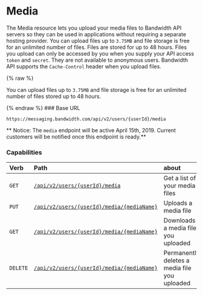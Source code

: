 
# Media
The Media resource lets you upload your media files to Bandwidth API servers so they can be used in applications without requiring a separate hosting provider. You can upload files up to `3.75MB` and file storage is free for an unlimited number of files. Files are stored for up to 48 hours. Files you upload can only be accessed by you when you supply your API access `token` and `secret`. They are not available to anonymous users. Bandwidth API supports the `Cache-Control` header when you upload files.

{% raw %}
<aside class="alert general small">
<p>
You can upload files up to <code>3.75MB</code> and file storage is free for an unlimited number of files stored up to 48 hours.
</p>
</aside>
{% endraw %}
### Base URL

`https://messaging.bandwidth.com/api/v2/users/{userId}/media`

** Notice: The `media` endpoint will be active April 15th, 2019. Current customers will be notified once this endpoint is ready.**
### Capabilities

| Verb                               | Path                                                              | about                                         |
|:-----------------------------------|:------------------------------------------------------------------|:----------------------------------------------|
| <code class="get">GET</code>       | [`/api/v2/users/{userId}/media`](listMedia.md)                         | Get a list of your media files                |
| <code class="put">PUT</code>       | [`/api/v2/users/{userId}/media/{mediaName}`](uploadMedia.md)    | Uploads a media file                          |
| <code class="get">GET</code>       | [`/api/v2/users/{userId}/media/{mediaName}`](getMedia.md)    | Downloads a media file you uploaded           |
| <code class="delete">DELETE</code> | [`/api/v2/users/{userId}/media/{mediaName}`](deleteMedia.md) | Permanently deletes a media file you uploaded |
